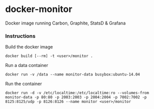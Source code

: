 # docker-monitor

Docker image running Carbon, Graphite, StatsD & Grafana


### Instructions

Build the docker image
```
docker build [--rm] -t <user>/monitor .
```

Run a data container
```
docker run -v /data --name monitor-data busybox:ubuntu-14.04
```

Run the container
```
docker run -d -v /etc/localtime:/etc/localtime:ro --volumes-from monitor-data -p 80:80 -p 2003:2003 -p 2004:2004 -p 7002:7002 -p 8125:8125/udp -p 8126:8126 --name monitor <user>/monitor
```
